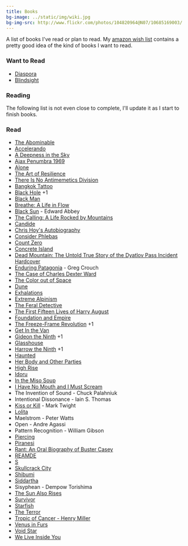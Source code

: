 ```yaml
---
title: Books
bg-image: ../static/img/wiki.jpg
bg-img-src: http://www.flickr.com/photos/104820964@N07/10685169003/
---
```


A list of books I've read or plan to read. My [amazon wish list](http://amzn.com/w/1AUOOID3FHOQF) contains a pretty
good idea of the kind of books I want to read.

### Want to Read

* [Diaspora](https://en.wikipedia.org/wiki/Diaspora_(novel))
* [Blindsight](https://en.wikipedia.org/wiki/Blindsight_(Watts_novel))

### Reading

The following list is not even close to complete, I'll update it as I start to
finish books.

### Read
* [The Abominable](http://www.amazon.com/The-Abominable-Novel-Dan-Simmons/dp/0316198838)
* [Accelerando](https://en.wikipedia.org/wiki/Accelerando)
* [A Deepness in the Sky](https://en.wikipedia.org/wiki/A_Deepness_in_the_Sky)
* [Ajax Penumbra 1969](http://www.amazon.com/Ajax-Penumbra-1969-Kindle-Single-ebook/dp/B00EWZC8QI)
* [Alone](https://en.wikipedia.org/wiki/Richard_E._Byrd)
* [The Art of Resilience](https://www.goodreads.com/book/show/45444045-the-art-of-resilience)
* [There Is No Antimemetics Division](https://www.goodreads.com/en/book/show/54870256-there-is-no-antimemetics-division)
* [Bangkok Tattoo](https://www.amazon.com/Bangkok-Tattoo-Royal-Detective-Novel/dp/1400032911)
* [Black Hole](http://www.amazon.com/Black-Hole-Novel-Bucky-Sinister/dp/1593766076) +1
* [Black Man](https://en.wikipedia.org/wiki/Black_Man)
* [Breathe: A Life in Flow](https://www.goodreads.com/en/book/show/55893794-breathe)
* <a href="https://en.wikipedia.org/wiki/Black_Sun_(Abbey_novel)">Black Sun</a> - Edward Abbey
* [The Calling: A Life Rocked by Mountains](http://www.patagonia.com/product/the-calling-a-life-rocked-by-mountains/BK710.html)
* [Candide](https://en.wikipedia.org/wiki/Candide)
* [Chris Hoy's Autobiography](https://www.amazon.com/Chris-Hoy-Autobiography/dp/000731132X)
* [Consider Phlebas](https://en.wikipedia.org/wiki/Consider_Phlebas)
* [Count Zero](https://en.wikipedia.org/wiki/Count_Zero)
* [Concrete Island](https://en.wikipedia.org/wiki/Concrete_Island)
* [Dead Mountain: The Untold True Story of the Dyatlov Pass Incident Hardcover](https://www.amazon.com/Dead-Mountain-Untold-Dyatlov-Incident/dp/1452112746)
* [Enduring Patagonia](https://www.amazon.com/dp/B000FC1HWS/ref=dp-kindle-redirect?_encoding=UTF8&btkr=1) - Greg Crouch
* [The Case of Charles Dexter Ward](http://en.wikipedia.org/wiki/The_Case_of_Charles_Dexter_Ward)
* [The Color out of Space](http://en.wikipedia.org/wiki/The_Color_Out_Of_Space)
* <a href="https://en.wikipedia.org/wiki/Dune_(novel)">Dune</a>
* [Exhalations](https://en.wikipedia.org/wiki/Exhalation:_Stories)
* [Extreme Alpinism](https://www.amazon.com/Extreme-Alpinism-Climbing-Light-High/dp/0898866545)
* [The Feral
  Detective](https://www.amazon.com/Feral-Detective-Novel-Jonathan-Lethem/dp/0062859064)
* [The First Fifteen Lives of Harry August](https://en.wikipedia.org/wiki/The_First_Fifteen_Lives_of_Harry_August)
* [Foundation and Empire](https://en.wikipedia.org/wiki/Foundation_and_Empire)
* [The Freeze-Frame Revolution](https://www.goodreads.com/book/show/36510759-the-freeze-frame-revolution) +1
* [Get In the Van](https://en.wikipedia.org/wiki/Get_in_the_Van)
* [Gideon the Ninth](https://www.goodreads.com/en/book/show/42036538-gideon-the-ninth) +1
* [Glasshouse](https://en.wikipedia.org/wiki/Glasshouse_(novel))
* [Harrow the Ninth](https://en.wikipedia.org/wiki/Harrow_the_Ninth) +1
* [Haunted](https://en.wikipedia.org/wiki/Haunted_(Palahniuk_novel))
* [Her Body and Other Parties](https://www.goodreads.com/book/show/33375622-her-body-and-other-parties)
* [High Rise](https://en.wikipedia.org/wiki/High_Rise)
* [Idoru](http://en.wikipedia.org/wiki/Idoru)
* [In the Miso Soup](https://en.wikipedia.org/wiki/In_the_Miso_Soup)
* [I Have No Mouth and I Must Scream](http://en.wikipedia.org/wiki/I_Have_No_Mouth,_and_I_Must_Scream)
* The Invention of Sound - Chuck Palahniuk
* Intentional Dissonance - Iain S. Thomas
* [Kiss or Kill](https://www.amazon.com/dp/B001C4QYGC/) - Mark Twight
* [Lolita](https://en.wikipedia.org/wiki/Lolita)
* Maelstrom - Peter Watts
* Open - Andre Agassi
* Pattern Recognition - William Gibson
* [Piercing](http://www.goodreads.com/book/show/14288.Piercing)
* <a href="https://en.wikipedia.org/wiki/Piranesi_(novel)">Piranesi</a>
* <a href="(https://en.wikipedia.org/wiki/Rant_(novel))">Rant: An Oral Biography of Buster Casey</a>
* [REAMDE](http://www.amazon.com/Reamde-A-Novel-Neal-Stephenson/dp/0062191497)
* [S](https://en.wikipedia.org/wiki/S._(Dorst_novel))
* [Skullcrack City](http://www.amazon.com/Skullcrack-City-Jeremy-Robert-Johnson/dp/1621051714)
* [Shibumi](https://en.wikipedia.org/wiki/Shibumi_(novel))
* [Siddartha](https://en.wikipedia.org/wiki/Siddhartha_(novel))
* Sisyphean - Dempow Torishima
* [The Sun Also Rises](https://en.wikipedia.org/wiki/The_Sun_Also_Rises)
* <a href="https://en.wikipedia.org/wiki/Survivor_(Palahniuk_novel)">Survivor</a>
* [Starfish](https://www.goodreads.com/book/show/66479.Starfish?from_search=true&from_srp=true&qid=tAj4jfNOsO&rank=3)
* [The Terror](http://www.amazon.com/The-Terror-Novel-Dan-Simmons/dp/0316008079)
* <a href="https://en.wikipedia.org/wiki/Tropic_of_Cancer_(novel)">Tropic of Cancer - Henry Miller</a>
* [Venus in Furs](https://en.wikipedia.org/wiki/Venus_in_Furs)
* [Void Star](https://www.amazon.com/Void-Star-Novel-Zachary-Mason-ebook/dp/B01LZUDPGV/)
* [We Live Inside You](http://www.amazon.com/Live-Inside-Jeremy-Robert-Johnson/dp/1933929065)
